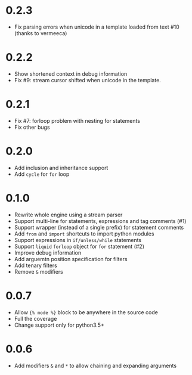 # 0.2.3
- Fix parsing errors when unicode in a template loaded from text #10 (thanks to vermeeca)

# 0.2.2
- Show shortened context in debug information
- Fix #9: stream cursor shifted when unicode in the template.

# 0.2.1
- Fix #7: forloop problem with nesting for statements
- Fix other bugs

# 0.2.0
- Add inclusion and inheritance support
- Add `cycle` for `for` loop

# 0.1.0
- Rewrite whole engine using a stream parser
- Support multi-line for statements, expressions and tag comments (#1)
- Support wrapper (instead of a single prefix) for statement comments
- Add `from` and `import` shortcuts to import python modules
- Support expressions in `if/unless/while` statements
- Support `liquid` `forloop` object for `for` statement (#2)
- Improve debug information
- Add arguemtn position specification for filters
- Add tenary filters
- Remove `&` modifiers

# 0.0.7
- Allow `{% mode %}` block to be anywhere in the source code
- Full the coverage
- Change support only for python3.5+

# 0.0.6
- Add modifiers `&` and `*` to allow chaining and expanding arguments